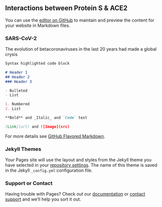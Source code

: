 ## Interactions between Protein S & ACE2

You can use the [editor on GitHub](https://github.com/Ruben-19/myfirtswebsite/edit/gh-pages/index.md) to maintain and preview the content for your website in Markdown files.


### SARS-CoV-2

The evolution of betacoronaviruses in the last 20 years had made a global crysis

```markdown
Syntax highlighted code block

# Header 1
## Header 2
### Header 3

- Bulleted
- List

1. Numbered
2. List

**Bold** and _Italic_ and `Code` text

[Link](url) and ![Image](src)
```

For more details see [GitHub Flavored Markdown](https://guides.github.com/features/mastering-markdown/).

### Jekyll Themes

Your Pages site will use the layout and styles from the Jekyll theme you have selected in your [repository settings](https://github.com/Ruben-19/myfirtswebsite/settings). The name of this theme is saved in the Jekyll `_config.yml` configuration file.

### Support or Contact

Having trouble with Pages? Check out our [documentation](https://docs.github.com/categories/github-pages-basics/) or [contact support](https://github.com/contact) and we’ll help you sort it out.
